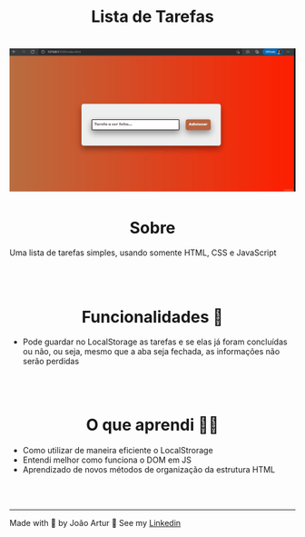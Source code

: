<h1 align="center">Lista de Tarefas</h1>

<h1 align="center">
    <img alt="readme" title="readme" src="./assets/lista-de-tarefas.gif">
</h1>

<h1 align="center">Sobre</h1>
<p>Uma lista de tarefas simples, usando somente HTML, CSS e JavaScript</p><br><br>
<h1 align="center">Funcionalidades 🔧</h1>
<ul>
    <li>Pode guardar no LocalStorage as tarefas e se elas já foram concluídas ou não, ou seja, mesmo que a aba seja fechada, as informações não serão perdidas</li>
</ul><br><br>

<h1 align="center">O que aprendi 👨‍💻</h1>
<ul>
    <li>Como utilizar de maneira eficiente o LocalStrorage </li>
    <li>Entendi melhor como funciona o DOM em JS</li>
    <li>Aprendizado de novos métodos de organização da estrutura HTML</li>
</ul><br><br>
<hr>
<p>Made with 💜 by João Artur 👋 See my <a href="https://www.linkedin.com/in/magalhesartur/">Linkedin</a></p>
